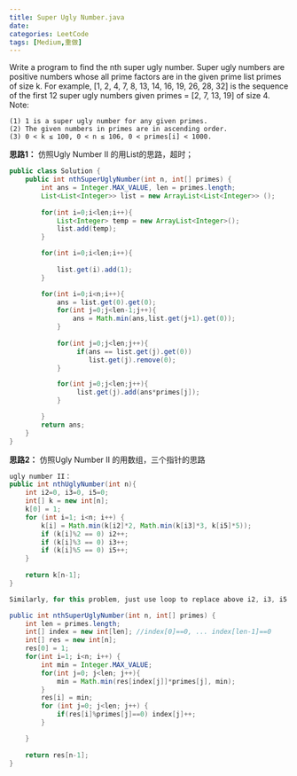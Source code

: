 ```yaml
---
title: Super Ugly Number.java
date: 
categories: LeetCode
tags: [Medium,重做]
---
```

Write a program to find the nth super ugly number.
Super ugly numbers are positive numbers whose all prime factors are in the given prime list primes of size k. 
For example, [1, 2, 4, 7, 8, 13, 14, 16, 19, 26, 28, 32] is the sequence of the first 12 super ugly numbers given primes = [2, 7, 13, 19] of size 4.
Note:

	(1) 1 is a super ugly number for any given primes.
	(2) The given numbers in primes are in ascending order.
	(3) 0 < k ≤ 100, 0 < n ≤ 106, 0 < primes[i] < 1000.
<!-- more -->


**思路1：**
仿照Ugly Number II 的用List的思路，超时；
``` java
public class Solution {
    public int nthSuperUglyNumber(int n, int[] primes) {
        int ans = Integer.MAX_VALUE, len = primes.length;
        List<List<Integer>> list = new ArrayList<List<Integer>> ();
        
        for(int i=0;i<len;i++){
            List<Integer> temp = new ArrayList<Integer>();
            list.add(temp);
        }

        for(int i=0;i<len;i++){
          
            list.get(i).add(1);
        }

        for(int i=0;i<n;i++){
            ans = list.get(0).get(0);
            for(int j=0;j<len-1;j++){
                ans = Math.min(ans,list.get(j+1).get(0));
            }
            
            for(int j=0;j<len;j++){
                 if(ans == list.get(j).get(0)) 
                    list.get(j).remove(0);
            }

            for(int j=0;j<len;j++){
                 list.get(j).add(ans*primes[j]);
            }

        }   
        return ans;
    }
}
``` 

**思路2：**
仿照Ugly Number II 的用数组，三个指针的思路
``` java
ugly number II：
public int nthUglyNumber(int n){
	int i2=0, i3=0, i5=0;
	int[] k = new int[n];
	k[0] = 1;
	for (int i=1; i<n; i++) {
		k[i] = Math.min(k[i2]*2, Math.min(k[i3]*3, k[i5]*5));
		if (k[i]%2 == 0) i2++;
		if (k[i]%3 == 0) i3++;
		if (k[i]%5 == 0) i5++;
	}
	
	return k[n-1];
}

Similarly, for this problem, just use loop to replace above i2, i3, i5.

public int nthSuperUglyNumber(int n, int[] primes) {
    int len = primes.length;
    int[] index = new int[len]; //index[0]==0, ... index[len-1]==0
    int[] res = new int[n];
    res[0] = 1;
    for(int i=1; i<n; i++) {
        int min = Integer.MAX_VALUE;
        for(int j=0; j<len; j++){
            min = Math.min(res[index[j]]*primes[j], min);
        }
        res[i] = min;
        for (int j=0; j<len; j++) {
            if(res[i]%primes[j]==0) index[j]++;
        }

    }
    
    return res[n-1];
}
``` 
